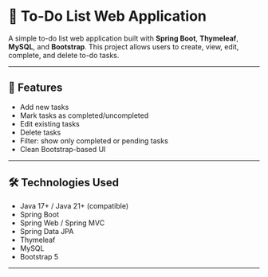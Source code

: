 # 📝 To-Do List Web Application

A simple to-do list web application built with **Spring Boot**, **Thymeleaf**, **MySQL**, and **Bootstrap**. This project allows users to create, view, edit, complete, and delete to-do tasks.

---

## 🚀 Features

- Add new tasks
- Mark tasks as completed/uncompleted
- Edit existing tasks
- Delete tasks
- Filter: show only completed or pending tasks
- Clean Bootstrap-based UI

---

## 🛠 Technologies Used

- Java 17+ / Java 21+ (compatible)
- Spring Boot
- Spring Web / Spring MVC
- Spring Data JPA
- Thymeleaf
- MySQL
- Bootstrap 5

---
